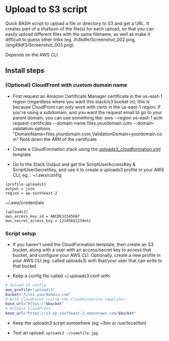 # Upload to S3 script

Quick BASH script to upload a file or directory to S3 and get a URL. It creates part of a sha1sum of the file(s) for each upload, so that you can easily upload different files with the same filename, as well as make it difficult to guess other links (eg. /h3kdfe/Screenshot_002.png, /ang49df3/Screenshot_003.png).

Depends on the AWS CLI 

## Install steps

### (Optional) CloudFront with custom domain name
- First request an Amazon Certificate Manager certificate in the us-east-1 region (regardless where you want this stack/s3 bucket in); this is because CloudFront can only work with certs in the us-east-1 region. If you're using a subdomain, and you want the request email to go to your parent domain, you can use something like:
	aws --region us-east-1 acm request-certificate --domain-name files.yourdomain.com --domain-validation-options "DomainName=files.yourdomain.com,ValidationDomain=yourdomain.com"
  Note down the ARN of the certificate

- Create a CloudFormation stack using the [uploads3_cloudformation.yml](uploads3_cloudformation.yml) template

- Go to the Stack Output and get the ScriptUserAccessKey & ScriptUserSecretKey, and use it to create a uploads3 profile in your AWS CLI, eg. :
 ~/.aws/config
 ```
 [profile uploads3]
output = json
region = ap-southeast-2
```
~/.aws/credentials
```
[uploads3]
aws_access_key_id = ABCDE12345667
aws_secret_access_key = 123456$1234etc
```


### Script setup

- If you haven't used the CloudFormation template, then create an S3 bucket, along with a user with an access/secret key to access that bucket, and configure your AWS CLI. Optionally, create a new profile in your AWS CLI (eg. called uploads3) with that/your user that can write to that bucket.

- Keep a config file called ~/.uploads3.conf with:
```bash
# Upload S3 config
aws_profile="uploads3"
bucket="files.yourdomain.com"
# With CloudFront (using the CloudFormation template):
base_url="https://$bucket"
# Without CloudFront
base_url="https://s3-ap-southeast-2.amazonaws.com/$bucket"
```

- Keep the uploads3 script somewhere (eg ~/bin or /usr/local/bin)

- Test an upload: `uploads3 ~/somefile.jpg`




